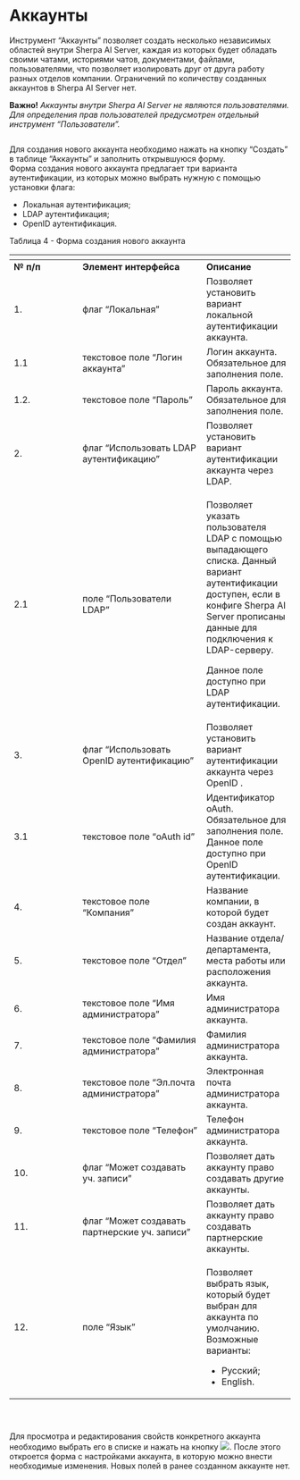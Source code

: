 # Аккаунты

Инструмент “Аккаунты” позволяет создать несколько независимых областей внутри Sherpa AI Server, каждая из которых будет обладать своими чатами, историями чатов, документами, файлами, пользователями, что позволяет изолировать друг от друга работу разных отделов компании. Ограничений по количеству созданных аккаунтов в Sherpa AI Server нет.

**Важно!** _Аккаунты внутри Sherpa AI Server не являются пользователями. Для определения прав пользователей предусмотрен отдельный инструмент “Пользователи”._

<figure><img src="https://lh7-rt.googleusercontent.com/docsz/AD_4nXeygMpHTNZOsmKBKOecDdyutXAsqa8AV-kkqm0LOn5O7aDcWH9FNoO_CGZyCjn1y9cP-Gdh2SK90Rk8iz1Rke1a7QzWWnbxGOc6jPM735QKGPBM8pyXKCwclj5vai-4g9sUEGt1?key=xk5qF7KD0uwXI4O1-mX7Y2Ab" alt=""><figcaption></figcaption></figure>

Для создания нового аккаунта необходимо нажать на кнопку “Создать” в таблице “Аккаунты” и заполнить открывшуюся форму.\
Форма создания нового аккаунта предлагает три варианта аутентификации, из которых можно выбрать нужную с помощью установки флага:&#x20;

* Локальная аутентификация;
* LDAP аутентификация;
* OpenID аутентификация.

Таблица 4 -  Форма создания нового аккаунта

<table data-header-hidden><thead><tr><th width="107"></th><th width="206"></th><th></th></tr></thead><tbody><tr><td><strong>№ п/п</strong></td><td><strong>Элемент интерфейса</strong></td><td><strong>Описание</strong> </td></tr><tr><td>1. </td><td>флаг “Локальная”</td><td>Позволяет установить вариант локальной аутентификации аккаунта.</td></tr><tr><td>1.1</td><td>текстовое поле “Логин аккаунта”</td><td>Логин аккаунта. Обязательное для заполнения поле.</td></tr><tr><td>1.2.</td><td>текстовое поле “Пароль”</td><td>Пароль аккаунта. Обязательное для заполнения поле.</td></tr><tr><td>2.</td><td>флаг “Использовать LDAP аутентификацию”</td><td>Позволяет установить вариант аутентификации аккаунта через LDAP.</td></tr><tr><td>2.1</td><td>поле “Пользователи LDAP”</td><td><p>Позволяет указать пользователя LDAP с помощью выпадающего списка. Данный вариант аутентификации доступен, если в конфиге Sherpa AI Server прописаны данные для подключения к LDAP-серверу. </p><p>Данное поле доступно при LDAP аутентификации.</p></td></tr><tr><td>3.</td><td>флаг “Использовать OpenID аутентификацию”</td><td>Позволяет установить вариант аутентификации аккаунта через OpenID .</td></tr><tr><td>3.1</td><td>текстовое поле “oAuth id”</td><td>Идентификатор oAuth. Обязательное для заполнения поле.<br>Данное поле доступно при OpenID аутентификации.</td></tr><tr><td>4.</td><td>текстовое поле “Компания”</td><td>Название компании, в которой будет создан аккаунт.</td></tr><tr><td>5.</td><td>текстовое поле “Отдел”</td><td>Название отдела/департамента, места работы или расположения аккаунта.</td></tr><tr><td>6.</td><td>текстовое поле “Имя администратора”</td><td>Имя администратора аккаунта.</td></tr><tr><td>7.</td><td>текстовое поле “Фамилия администратора”</td><td>Фамилия администратора аккаунта.</td></tr><tr><td>8.</td><td>текстовое поле “Эл.почта администратора”</td><td>Электронная почта администратора аккаунта.</td></tr><tr><td>9.</td><td>текстовое поле “Телефон”</td><td>Телефон администратора аккаунта.</td></tr><tr><td>10.</td><td>флаг “Может создавать уч. записи”</td><td>Позволяет дать аккаунту право создавать другие аккаунты.</td></tr><tr><td>11.</td><td>флаг “Может создавать партнерские уч. записи”</td><td>Позволяет дать аккаунту право создавать партнерские аккаунты.</td></tr><tr><td>12.</td><td>поле “Язык”</td><td><p>Позволяет выбрать язык, который будет выбран для аккаунта по умолчанию. Возможные варианты:</p><ul><li>Русский;</li><li>English.</li></ul></td></tr></tbody></table>

<figure><img src="https://lh7-rt.googleusercontent.com/docsz/AD_4nXdRuOdLOlmqkOiJeVoYDO1K6b-li-FODHELKPpFdE0yh79Z5-XFbuXb_n66O2R9dTExmwml_DUfg28w3xAm2TQ3nwvtiwk-zyjzWg_QbG1sde_mgoln_19zHoKgT05o7wg1t49Y?key=xk5qF7KD0uwXI4O1-mX7Y2Ab" alt=""><figcaption></figcaption></figure>

<figure><img src="https://lh7-rt.googleusercontent.com/docsz/AD_4nXfMI2F-5uacT7gDXcf0yvvArNeQAiw4-2H3EcAEykN0Th14HR2P7KTmQHmisBEOz6W8fW_34MFsSL52U97HiiZiJJlvF7KYw6jrBS0WxdKUsHafXrLeeRrk63sVvGRaPZfTMPLB?key=xk5qF7KD0uwXI4O1-mX7Y2Ab" alt=""><figcaption></figcaption></figure>

<figure><img src="https://lh7-rt.googleusercontent.com/docsz/AD_4nXcbxqwd-9Ox87Fy_Lq_-NKWh-RgJgQdKVP-3Nm0EhrTDiqSqdlA3RxpGdCVisQLYXrbvfhXMy_9SRmYOl-tUKoCiMgrvwGsZYurCL17wpCNPG8VEln5MYRLQLmghBY7QOAATFQYJg?key=xk5qF7KD0uwXI4O1-mX7Y2Ab" alt=""><figcaption></figcaption></figure>

Для просмотра и редактирования свойств конкретного аккаунта необходимо выбрать его в списке и нажать на кнопку ![](https://lh7-rt.googleusercontent.com/docsz/AD_4nXccBHTpK71p4Qy86Bl2VVz1-PEgJTJ7WzbU5Xjy5lbJDItL7HPAOPrqNr1Tk2CZ0vhEk649YxHXQPhZD6NSAj6EDiUFdXREth483dtMdKukWGUkvlDEar27wuc6MciXRteJukH33Q?key=xk5qF7KD0uwXI4O1-mX7Y2Ab). После этого откроется форма с настройками аккаунта, в которую можно внести необходимые изменения. Новых полей в ранее созданном аккаунте нет.
